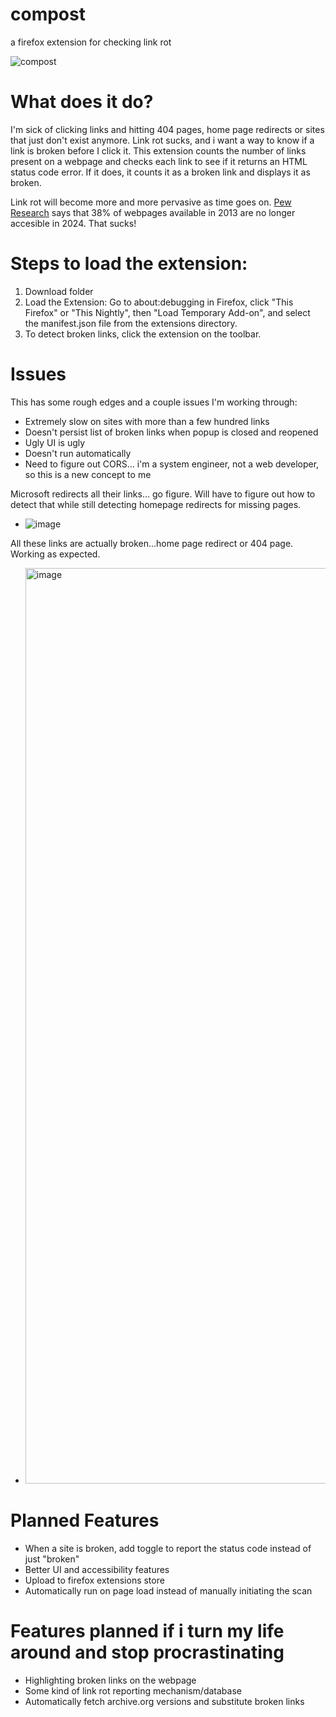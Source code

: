 # compost
 a firefox extension for checking link rot

![compost](https://github.com/user-attachments/assets/e332c11c-af37-4e94-abaa-d812b0a26d5c)


 # What does it do?
I'm sick of clicking links and hitting 404 pages, home page redirects or sites that just don't exist anymore. Link rot sucks, and i want a way to know if a link is broken before I click it. This extension counts the number of links present on a webpage and checks each link to see if it returns an HTML status code error. If it does, it counts it as a broken link and displays it as broken.

Link rot will become more and more pervasive as time goes on. [Pew Research](https://www.pewresearch.org/data-labs/2024/05/17/when-online-content-disappears/) says that 38% of webpages available in 2013 are no longer accesible in 2024. That sucks! 

# Steps to load the extension:
1. Download folder
2. Load the Extension: Go to about:debugging in Firefox, click "This Firefox" or "This Nightly", then "Load Temporary Add-on", and select the manifest.json file from the extensions directory.
3. To detect broken links, click the extension on the toolbar. 

# Issues
This has some rough edges and a couple issues I'm working through:
- Extremely slow on sites with more than a few hundred links
- Doesn't persist list of broken links when popup is closed and reopened
- Ugly UI is ugly
- Doesn't run automatically
- Need to figure out CORS... i'm a system engineer, not a web developer, so this is a new concept to me

Microsoft redirects all their links... go figure. Will have to figure out how to detect that while still detecting homepage redirects for missing pages. 
- ![image](https://github.com/user-attachments/assets/1676ed04-319f-48bc-bfaf-b467526f46e2)

All these links are actually broken...home page redirect or 404 page. Working as expected.
- <img width="1465" alt="image" src="https://github.com/user-attachments/assets/8ac6a83c-0555-4256-a7a9-e8bd307a0a63">

# Planned Features
- When a site is broken, add toggle to report the status code instead of just "broken"
- Better UI and accessibility features
- Upload to firefox extensions store
- Automatically run on page load instead of manually initiating the scan

# Features planned if i turn my life around and stop procrastinating 
- Highlighting broken links on the webpage
- Some kind of link rot reporting mechanism/database
- Automatically fetch archive.org versions and substitute broken links

